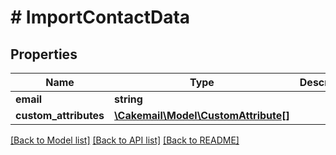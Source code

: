 # # ImportContactData

## Properties

Name | Type | Description | Notes
------------ | ------------- | ------------- | -------------
**email** | **string** |  | 
**custom_attributes** | [**\Cakemail\Model\CustomAttribute[]**](CustomAttribute.md) |  | 

[[Back to Model list]](../../README.md#documentation-for-models) [[Back to API list]](../../README.md#documentation-for-api-endpoints) [[Back to README]](../../README.md)


